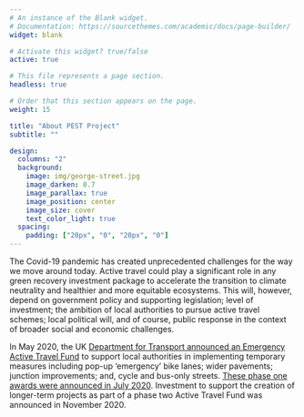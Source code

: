 ```yaml
---
# An instance of the Blank widget.
# Documentation: https://sourcethemes.com/academic/docs/page-builder/
widget: blank

# Activate this widget? true/false
active: true

# This file represents a page section.
headless: true

# Order that this section appears on the page.
weight: 15

title: "About PEST Project"
subtitle: ""

design:
  columns: "2"
  background:
    image: img/george-street.jpg
    image_darken: 0.7
    image_parallax: true
    image_position: center
    image_size: cover
    text_color_light: true
  spacing:
    padding: ["20px", "0", "20px", "0"]
---
```


The Covid-19 pandemic has created unprecedented challenges for the way we move around today. Active travel could play a significant role in any green recovery investment package to accelerate the transition to climate neutrality and healthier and more equitable ecosystems. This will, however, depend on government policy and supporting legislation; level of investment; the ambition of local authorities to pursue active travel schemes; local political will, and of course, public response in the context of broader social and economic challenges.

In May 2020, the UK [Department for Transport announced an Emergency Active Travel Fund](https://www.gov.uk/government/news/2-billion-package-to-create-new-era-for-cycling-and-walking) to support local authorities in implementing temporary measures including pop-up ‘emergency’ bike lanes; wider pavements; junction improvements; and, cycle and bus-only streets. [These phase one awards were announced in July 2020](https://www.gov.uk/government/publications/emergency-active-travel-fund-local-transport-authority-allocations). Investment to support the creation of longer-term projects as part of a phase two Active Travel Fund was announced in November 2020.

